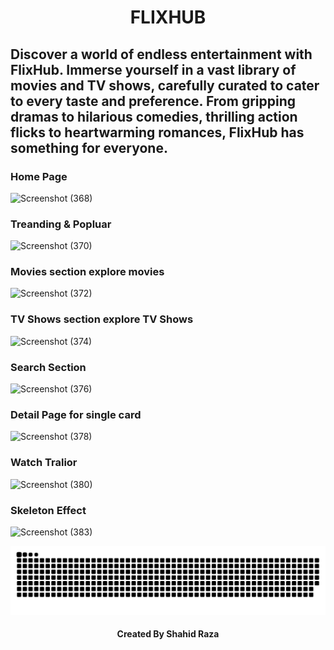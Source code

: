 <h1 align="center">FLIXHUB</h1>

<h2>Discover a world of endless entertainment with FlixHub. Immerse yourself in a vast library of movies and TV shows, carefully curated to cater to every taste and preference. From gripping dramas to hilarious comedies, thrilling action flicks to heartwarming romances, FlixHub has something for everyone.</h2>  

<h3>Home Page</h3>

![Screenshot (368)](https://github.com/Shahid0143/Flixhub/assets/112757232/99142ef7-46d9-4af6-8f4b-110335cd81af)

<h3>Treanding & Popluar</h3>

![Screenshot (370)](https://github.com/Shahid0143/Flixhub/assets/112757232/e676dd4e-173f-4369-9dd5-d2b642432096)

<h3>Movies section explore movies</h3>

![Screenshot (372)](https://github.com/Shahid0143/Flixhub/assets/112757232/ade3450d-c8a9-42aa-bb6c-508ffa811230)


<h3>TV Shows section explore TV Shows</h3>

![Screenshot (374)](https://github.com/Shahid0143/Flixhub/assets/112757232/05041426-7705-4af4-a44c-61e56bf8e4d1)


<h3>Search Section</h3>

![Screenshot (376)](https://github.com/Shahid0143/Flixhub/assets/112757232/6b20f5cf-f586-4ef6-a824-5582e462ecf4)


<h3>Detail Page for single card</h3>

![Screenshot (378)](https://github.com/Shahid0143/Flixhub/assets/112757232/08087b67-aa6a-47a4-8618-1adb970b9dc1)

<h3>Watch Tralior</h3>

![Screenshot (380)](https://github.com/Shahid0143/Flixhub/assets/112757232/c31312e9-e118-4c3e-86dd-53a5da72a4b5)

<h3>Skeleton Effect</h3>

![Screenshot (383)](https://github.com/Shahid0143/Flixhub/assets/112757232/f1f9b052-e898-4bd6-ad2a-e0fe01c03c7b)

  <img  src="https://github.com/1999AZZAR/1999AZZAR/blob/main/resources/img/grid-snake.svg"
       alt="snake" />
       
<h4 align="center">Created By Shahid Raza</h4>





